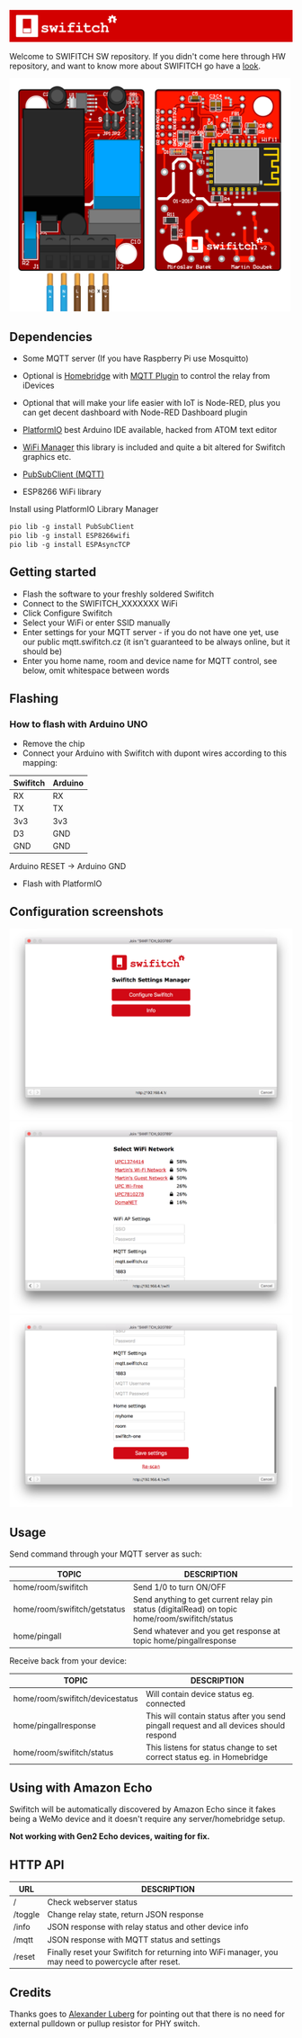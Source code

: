 ![](https://github.com/ArnieX/swifitch/blob/master/Images/swifitch_looong_header.png?raw=true)

Welcome to SWIFITCH SW repository. If you didn't come here through HW repository, and want to know more about SWIFITCH go have a [look](http://swifitch.cz).

<img src="https://github.com/ArnieX/swifitch/blob/master/Images/3D_Vector_Swifitch2.png?raw=true" width="500">

## Dependencies
- Some MQTT server (If you have Raspberry Pi use Mosquitto)
- Optional is [Homebridge](https://github.com/nfarina/homebridge) with [MQTT Plugin](https://github.com/cflurin/homebridge-mqtt) to control the relay from iDevices
- Optional that will make your life easier with IoT is Node-RED, plus you can get decent dashboard with Node-RED Dashboard plugin
- [PlatformIO](https://github.com/platformio/platformio) best Arduino IDE available, hacked from ATOM text editor

- [WiFi Manager](https://github.com/tzapu/WiFiManager) this library is included and quite a bit altered for Swifitch graphics etc.
- [PubSubClient (MQTT)](https://github.com/knolleary/pubsubclient)
- ESP8266 WiFi library

Install using PlatformIO Library Manager

```
pio lib -g install PubSubClient
pio lib -g install ESP8266wifi
pio lib -g install ESPAsyncTCP
```

## Getting started

- Flash the software to your freshly soldered Swifitch
- Connect to the SWIFITCH_XXXXXXX WiFi
- Click Configure Swifitch
- Select your WiFi or enter SSID manually
- Enter settings for your MQTT server - if you do not have one yet, use our public mqtt.swifitch.cz (it isn't guaranteed to be always online, but it should be)
- Enter you home name, room and device name for MQTT control, see below, omit whitespace between words

## Flashing
### How to flash with Arduino UNO

- Remove the chip
- Connect your Arduino with Swifitch with dupont wires according to this mapping:

| Swifitch     | Arduino |
|:------------ |:------- |
| RX           | RX      |
| TX           | TX      |
| 3v3          | 3v3     |
| D3           | GND     |
| GND          | GND     |

Arduino RESET -> Arduino GND

- Flash with PlatformIO

## Configuration screenshots

![](https://github.com/ArnieX/swifitch/blob/master/Images/Software/swifitch_sw_config_root.png?raw=true)
![](https://github.com/ArnieX/swifitch/blob/master/Images/Software/swifitch_sw_config_1.png?raw=true)
![](https://github.com/ArnieX/swifitch/blob/master/Images/Software/swifitch_sw_config_2.png?raw=true)

## Usage

Send command through your MQTT server as such:

|TOPIC|DESCRIPTION|
|---|---|
|home/room/swifitch|Send 1/0 to turn ON/OFF|
|home/room/swifitch/getstatus|Send anything to get current relay pin status (digitalRead) on topic home/room/swifitch/status|
|home/pingall|Send whatever and you get response at topic home/pingallresponse|

Receive back from your device:

|TOPIC|DESCRIPTION|
|---|---|
|home/room/swifitch/devicestatus|Will contain device status eg. connected|
|home/pingallresponse|This will contain status after you send pingall request and all devices should respond|
|home/room/swifitch/status|This listens for status change to set correct status eg. in Homebridge|

## Using with Amazon Echo

Swifitch will be automatically discovered by Amazon Echo since it fakes being a WeMo device and it doesn't require any server/homebridge setup.

**Not working with Gen2 Echo devices, waiting for fix.**

## HTTP API

|URL|DESCRIPTION|
|---|---|
|/|Check webserver status|
|/toggle|Change relay state, return JSON response|
|/info|JSON response with relay status and other device info|
|/mqtt|JSON response with MQTT status and settings|
|/reset|Finally reset your Swifitch for returning into WiFi manager, you may need to powercycle after reset.|

## Credits

Thanks goes to [Alexander Luberg](https://github.com/LubergAlexander) for pointing out that there is no need for external pulldown or pullup resistor for PHY switch.

